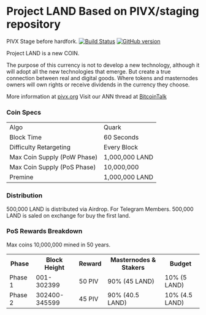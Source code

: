 Project LAND Based on PIVX/staging repository
=====================================

PIVX Stage before hardfork.
[![Build Status](https://travis-ci.org/PIVX-Project/PIVX.svg?branch=master)](https://travis-ci.org/PIVX-Project/PIVX) [![GitHub version](https://badge.fury.io/gh/PIVX-Project%2FPIVX.svg)](https://badge.fury.io/gh/PIVX-Project%2FPIVX)

Project LAND is a new COIN. 

The purpose of this currency is not to develop a new technology, although it will adopt all the new technologies that emerge. But create a true connection between real and digital goods. Where tokens and masternodes owners will own rights or receive dividends in the currency they choose.

More information at [pivx.org](http://www.pivx.org) Visit our ANN thread at [BitcoinTalk](http://www.bitcointalk.org/index.php?topic=1262920)

### Coin Specs
<table>
<tr><td>Algo</td><td>Quark</td></tr>
<tr><td>Block Time</td><td>60 Seconds</td></tr>
<tr><td>Difficulty Retargeting</td><td>Every Block</td></tr>
<tr><td>Max Coin Supply (PoW Phase)</td><td>1,000,000 LAND</td></tr>
<tr><td>Max Coin Supply (PoS Phase)</td><td>10,000,000</td></tr>
<tr><td>Premine</td><td>1,000,000 LAND</td></tr>
</table>


### Distribution


500,000 LAND is distributed via Airdrop. For Telegram Members.
500,000 LAND is saled on exchange for buy the first land.


### PoS Rewards Breakdown

Max coins 10,000,000 mined in 50 years.
<table>
<th>Phase</th><th>Block Height</th><th>Reward</th><th>Masternodes & Stakers</th><th>Budget</th>
<tr><td>Phase 1</td><td>001-302399</td><td>50 PIV</td><td>90% (45 LAND)</td><td>10% (5 LAND)</td></tr>
<tr><td>Phase 2</td><td>302400-345599</td><td>45 PIV</td><td>90% (40.5 LAND)</td><td>10% (4.5 LAND)</td></tr>

</table>
